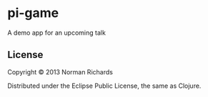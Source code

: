 # pi-game

A demo app for an upcoming talk

## License

Copyright © 2013 Norman Richards

Distributed under the Eclipse Public License, the same as Clojure.

